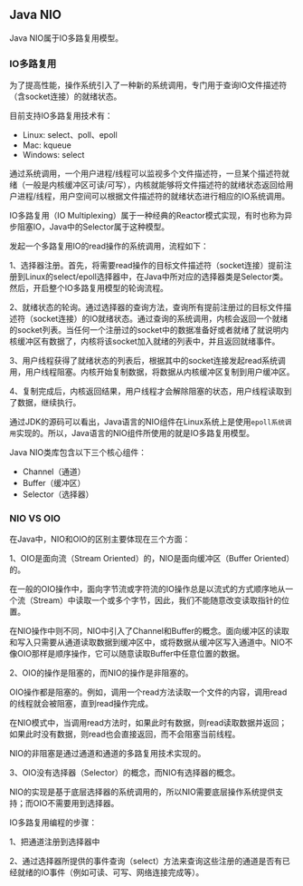 ## Java NIO

Java NIO属于IO多路复用模型。

### IO多路复用

为了提高性能，操作系统引入了一种新的系统调用，专门用于查询IO文件描述符（含socket连接）的就绪状态。

目前支持IO多路复用技术有：

* Linux: select、poll、epoll
* Mac: kqueue
* Windows: select

通过系统调用，一个用户进程/线程可以监视多个文件描述符，一旦某个描述符就绪（一般是内核缓冲区可读/可写），内核就能够将文件描述符的就绪状态返回给用户进程/线程，用户空间可以根据文件描述符的就绪状态进行相应的IO系统调用。

IO多路复用（IO Multiplexing）属于一种经典的Reactor模式实现，有时也称为异步阻塞IO，Java中的Selector属于这种模型。

发起一个多路复用IO的read操作的系统调用，流程如下：

1、选择器注册。首先，将需要read操作的目标文件描述符（socket连接）提前注册到Linux的select/epoll选择器中，在Java中所对应的选择器类是Selector类。然后，开启整个IO多路复用模型的轮询流程。

2、就绪状态的轮询。通过选择器的查询方法，查询所有提前注册过的目标文件描述符（socket连接）的IO就绪状态。通过查询的系统调用，内核会返回一个就绪的socket列表。当任何一个注册过的socket中的数据准备好或者就绪了就说明内核缓冲区有数据了，内核将该socket加入就绪的列表中，并且返回就绪事件。

3、用户线程获得了就绪状态的列表后，根据其中的socket连接发起read系统调用，用户线程阻塞。内核开始复制数据，将数据从内核缓冲区复制到用户缓冲区。

4、复制完成后，内核返回结果，用户线程才会解除阻塞的状态，用户线程读取到了数据，继续执行。

通过JDK的源码可以看出，Java语言的NIO组件在Linux系统上是使用`epoll系统调用`实现的。所以，Java语言的NIO组件所使用的就是IO多路复用模型。

Java NIO类库包含以下三个核心组件：

* Channel（通道）
* Buffer（缓冲区）
* Selector（选择器）

### NIO VS OIO

在Java中，NIO和OIO的区别主要体现在三个方面：

1、OIO是面向流（Stream Oriented）的，NIO是面向缓冲区（Buffer Oriented）的。

在一般的OIO操作中，面向字节流或字符流的IO操作总是以流式的方式顺序地从一个流（Stream）中读取一个或多个字节，因此，我们不能随意改变读取指针的位置。

在NIO操作中则不同，NIO中引入了Channel和Buffer的概念。面向缓冲区的读取和写入只需要从通道读取数据到缓冲区中，或将数据从缓冲区写入通道中。NIO不像OIO那样是顺序操作，它可以随意读取Buffer中任意位置的数据。

2、OIO的操作是阻塞的，而NIO的操作是非阻塞的。

OIO操作都是阻塞的。例如，调用一个read方法读取一个文件的内容，调用read的线程就会被阻塞，直到read操作完成。

在NIO模式中，当调用read方法时，如果此时有数据，则read读取数据并返回；如果此时没有数据，则read也会直接返回，而不会阻塞当前线程。

NIO的非阻塞是通过通道和通道的多路复用技术实现的。

3、OIO没有选择器（Selector）的概念，而NIO有选择器的概念。

NIO的实现是基于底层选择器的系统调用的，所以NIO需要底层操作系统提供支持；而OIO不需要用到选择器。

IO多路复用编程的步骤：

1、把通道注册到选择器中

2、通过选择器所提供的事件查询（select）方法来查询这些注册的通道是否有已经就绪的IO事件（例如可读、可写、网络连接完成等）。